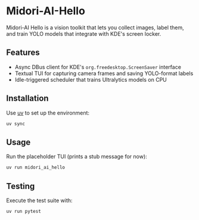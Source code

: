 # Midori-AI-Hello

Midori-AI Hello is a vision toolkit that lets you collect images, label them, and train YOLO models that integrate with KDE's screen locker.

## Features

- Async DBus client for KDE's `org.freedesktop.ScreenSaver` interface
- Textual TUI for capturing camera frames and saving YOLO-format labels
- Idle-triggered scheduler that trains Ultralytics models on CPU

## Installation

Use [uv](https://github.com/astral-sh/uv) to set up the environment:

```sh
uv sync
```

## Usage

Run the placeholder TUI (prints a stub message for now):

```sh
uv run midori_ai_hello
```

## Testing

Execute the test suite with:

```sh
uv run pytest
```
